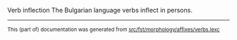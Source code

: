 Verb inflection
The Bulgarian language verbs inflect in persons.

* * *

<small>This (part of) documentation was generated from [src/fst/morphology/affixes/verbs.lexc](https://github.com/giellalt/lang-bul/blob/main/src/fst/morphology/affixes/verbs.lexc)</small>
